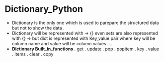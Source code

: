 # Dictionary_Python
* Dictionary is the only one which is used to parepare the structured data but not to show the data .
* Dictionary will be represented with -> {} even sets are also represented with {} -> but dict is represented with Key_value pair where key will be column name and value will be column 
  values ....
* **Dictionary Built_in_functions**
  . get
  . update
  . pop
  . popitem
  . key
  . value
  . items
  . clear
  . copy

